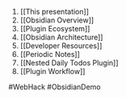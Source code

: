 1. [[This presentation]]
2. [[Obsidian Overview]]
3. [[Plugin Ecosystem]]
4. [[Obsidian Architecture]]
5. [[Developer Resources]]
6. [[Periodic Notes]]
7. [[Nested Daily Todos Plugin]]
8. [[Plugin Workflow]]


#WebHack #ObsidianDemo 